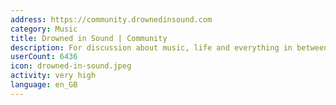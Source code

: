 ```yaml
---
address: https://community.drownedinsound.com
category: Music
title: Drowned in Sound | Community
description: For discussion about music, life and everything in between.
userCount: 6436
icon: drowned-in-sound.jpeg
activity: very high
language: en_GB
---
```

